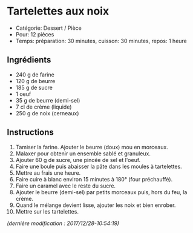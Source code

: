 # Tartelettes aux noix

* Catégorie: Dessert / Pièce
* Pour: 12 pièces
* Temps: préparation: 30 minutes, cuisson: 30 minutes, repos: 1 heure

## Ingrédients
* 240 g de farine
* 120 g de beurre
* 185 g de sucre
* 1 oeuf
* 35 g de beurre (demi-sel)
* 7 cl de crème (liquide)
* 250 g de noix (cerneaux)

## Instructions
1. Tamiser la farine. Ajouter le beurre (doux) mou en morceaux.
1. Malaxer pour obtenir un ensemble sablé et granuleux.
1. Ajouter 60 g de sucre, une pincée de sel et l'oeuf.
1. Faire une boule puis abaisser la pâte dans les moules à tartelettes.
1. Mettre au frais une heure.
1. Faire cuire à blanc environ 15 minutes à 180° (four préchauffé).
1. Faire un caramel avec le reste du sucre.
1. Ajouter le beurre (demi-sel) par petits morceaux puis, hors du feu, la crème.
1. Quand le mélange devient lisse, ajouter les noix et bien enrober.
1. Mettre sur les tartelettes.

_(dernière modification : 2017/12/28-10:54:19)_
